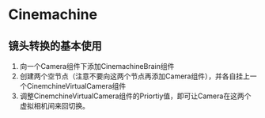 # Cinemachine

## 镜头转换的基本使用

1. 向一个Camera组件下添加CinemachineBrain组件
2. 创建两个空节点（注意不要向这两个节点再添加Camera组件），并各自挂上一个CinemchineVirtualCamera组件
3. 调整CinemchineVirtualCamera组件的Priortiy值，即可让Camera在这两个虚拟相机间来回切换。
